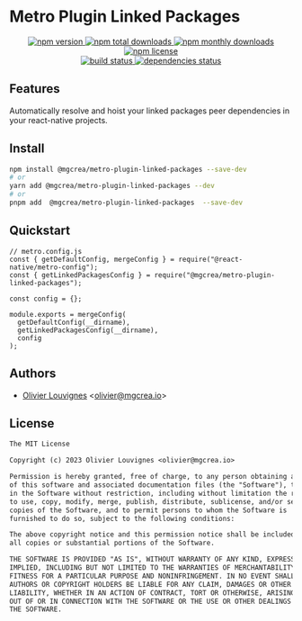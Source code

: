 # Metro Plugin Linked Packages

<!-- markdownlint-disable MD033 -->
<p align="center">
  <a href="https://www.npmjs.com/package/@mgcrea/metro-plugin-linked-packages">
    <img src="https://img.shields.io/npm/v/@mgcrea/metro-plugin-linked-packages.svg?style=for-the-badge" alt="npm version" />
  </a>
  <a href="https://www.npmjs.com/package/@mgcrea/metro-plugin-linked-packages">
    <img src="https://img.shields.io/npm/dt/@mgcrea/metro-plugin-linked-packages.svg?style=for-the-badge" alt="npm total downloads" />
  </a>
  <a href="https://www.npmjs.com/package/@mgcrea/metro-plugin-linked-packages">
    <img src="https://img.shields.io/npm/dm/@mgcrea/metro-plugin-linked-packages.svg?style=for-the-badge" alt="npm monthly downloads" />
  </a>
  <a href="https://www.npmjs.com/package/@mgcrea/metro-plugin-linked-packages">
    <img src="https://img.shields.io/npm/l/@mgcrea/metro-plugin-linked-packages.svg?style=for-the-badge" alt="npm license" />
  </a>
  <br />
  <a href="https://github.com/mgcrea/metro-plugin-linked-packages/actions/workflows/main.yml">
    <img src="https://img.shields.io/github/actions/workflow/status/mgcrea/metro-plugin-linked-packages/main.yml?style=for-the-badge&branch=master" alt="build status" />
  </a>
  <a href="https://depfu.com/github/mgcrea/metro-plugin-linked-packages">
    <img src="https://img.shields.io/depfu/dependencies/github/mgcrea/metro-plugin-linked-packages?style=for-the-badge" alt="dependencies status" />
  </a>
</p>
<!-- markdownlint-enable MD037 -->

## Features

Automatically resolve and hoist your linked packages peer dependencies in your react-native projects.

## Install

```bash
npm install @mgcrea/metro-plugin-linked-packages --save-dev
# or
yarn add @mgcrea/metro-plugin-linked-packages --dev
# or
pnpm add  @mgcrea/metro-plugin-linked-packages  --save-dev
```

## Quickstart

```tsx
// metro.config.js
const { getDefaultConfig, mergeConfig } = require("@react-native/metro-config");
const { getLinkedPackagesConfig } = require("@mgcrea/metro-plugin-linked-packages");

const config = {};

module.exports = mergeConfig(
  getDefaultConfig(__dirname),
  getLinkedPackagesConfig(__dirname),
  config
);
```

## Authors

- [Olivier Louvignes](https://github.com/mgcrea) <<olivier@mgcrea.io>>

## License

```txt
The MIT License

Copyright (c) 2023 Olivier Louvignes <olivier@mgcrea.io>

Permission is hereby granted, free of charge, to any person obtaining a copy
of this software and associated documentation files (the "Software"), to deal
in the Software without restriction, including without limitation the rights
to use, copy, modify, merge, publish, distribute, sublicense, and/or sell
copies of the Software, and to permit persons to whom the Software is
furnished to do so, subject to the following conditions:

The above copyright notice and this permission notice shall be included in
all copies or substantial portions of the Software.

THE SOFTWARE IS PROVIDED "AS IS", WITHOUT WARRANTY OF ANY KIND, EXPRESS OR
IMPLIED, INCLUDING BUT NOT LIMITED TO THE WARRANTIES OF MERCHANTABILITY,
FITNESS FOR A PARTICULAR PURPOSE AND NONINFRINGEMENT. IN NO EVENT SHALL THE
AUTHORS OR COPYRIGHT HOLDERS BE LIABLE FOR ANY CLAIM, DAMAGES OR OTHER
LIABILITY, WHETHER IN AN ACTION OF CONTRACT, TORT OR OTHERWISE, ARISING FROM,
OUT OF OR IN CONNECTION WITH THE SOFTWARE OR THE USE OR OTHER DEALINGS IN
THE SOFTWARE.
```

